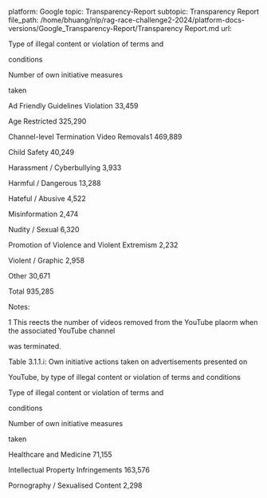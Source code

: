platform: Google
topic: Transparency-Report
subtopic: Transparency Report
file_path: /home/bhuang/nlp/rag-race-challenge2-2024/platform-docs-versions/Google_Transparency-Report/Transparency Report.md
url: <EMPTY>

Type of illegal content or violation of terms and

conditions

Number of own initiative measures

taken



Ad Friendly Guidelines Violation 33,459



Age Restricted 325,290



Channel-level Termination Video Removals1 469,889



Child Safety 40,249



Harassment / Cyberbullying 3,933



Harmful / Dangerous 13,288



Hateful / Abusive 4,522



Misinformation 2,474



Nudity / Sexual 6,320



Promotion of Violence and Violent Extremism 2,232



Violent / Graphic 2,958



Other 30,671



Total 935,285



Notes:



1 This re ects the number of videos removed from the YouTube pla orm when the associated YouTube channel

was terminated.



Table 3.1.1.i: Own initiative actions taken on advertisements presented on

YouTube, by type of illegal content or violation of terms and conditions



Type of illegal content or violation of terms and

conditions

Number of own initiative measures

taken



Healthcare and Medicine 71,155



Intellectual Property Infringements 163,576



Pornography / Sexualised Content 2,298